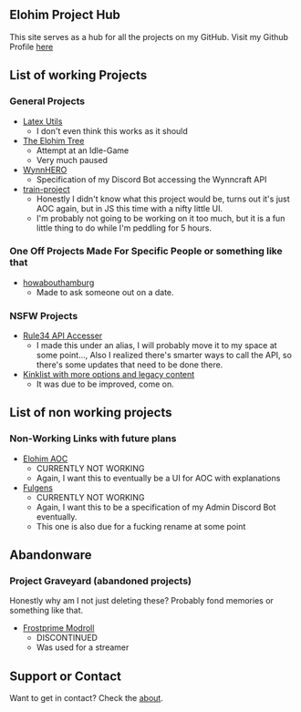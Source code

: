 ## Elohim Project Hub

This site serves as a hub for all the projects on my GitHub.
Visit my Github Profile [here](https://github.com/ElohimHOMM)

## List of working Projects

### General Projects
- [Latex Utils](latex-utils)
    - I don't even think this works as it should
- [The Elohim Tree](the-elohim-tree)
    - Attempt at an Idle-Game
    - Very much paused
- [WynnHERO](WynnHERO) 
    - Specification of my Discord Bot accessing the Wynncraft API
- [train-project](train-project) 
    - Honestly I didn't know what this project would be, turns out it's just AOC again, but in JS this time with a nifty little UI.
    - I'm probably not going to be working on it too much, but it is a fun little thing to do while I'm peddling for 5 hours.

### One Off Projects Made For Specific People or something like that

- [howabouthamburg](howabouthamburg) 
    - Made to ask someone out on a date.

### NSFW Projects

- [Rule34 API Accesser](https://crungolo.github.io/rule34-randomizer/)
    - I made this under an alias, I will probably move it to my space at some point..., Also I realized there's smarter ways to call the API, so there's some updates that need to be done there.
- [Kinklist with more options and legacy content](kinklist) 
    - It was due to be improved, come on.

## List of non working projects

### Non-Working Links with future plans
- [Elohim AOC](elohim-aoc)
    - CURRENTLY NOT WORKING
    - Again, I want this to eventually be a UI for AOC with explanations
- [Fulgens](fulgens)
    - CURRENTLY NOT WORKING
    - Again, I want this to be a specification of my Admin Discord Bot eventually.
    - This one is also due for a fucking rename at some point

## Abandonware

### Project Graveyard (abandoned projects)
Honestly why am I not just deleting these? Probably fond memories or something like that.
- [Frostprime Modroll](frostprimemodroll) 
    - DISCONTINUED
    - Was used for a streamer

## Support or Contact

Want to get in contact? Check the [about](about).
